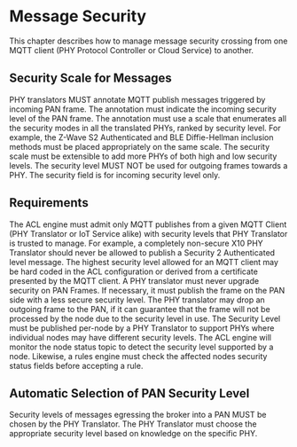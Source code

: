 # Message Security

This chapter describes how to manage message security crossing from one MQTT client (PHY Protocol Controller or Cloud Service) to another.

## Security Scale for Messages

PHY translators MUST annotate MQTT publish messages triggered by incoming PAN frame. The annotation must indicate the incoming security level of the PAN frame.
The annotation must use a scale that enumerates all the security modes in all the translated PHYs, ranked by security level. For example, the Z-Wave S2 Authenticated and BLE Diffie-Hellman inclusion methods must be placed appropriately on the same scale.
The security scale must be extensible to add more PHYs of both high and low security levels.
The security level MUST NOT be used for outgoing frames towards a PHY. The security field is for incoming security level only.

## Requirements

The ACL engine must admit only MQTT publishes from a given MQTT Client (PHY Translator or IoT Service alike) with security levels that PHY Translator is trusted to manage. For example, a completely non-secure X10 PHY Translator should never be allowed to publish a Security 2 Authenticated level message. The highest security level allowed for an MQTT client may be hard coded in the ACL configuration or derived from a certificate presented by the MQTT client.
A PHY translator must never upgrade security on PAN Frames. If necessary, it must publish the frame on the PAN side with a less secure security level. The PHY translator may drop an outgoing frame to the PAN, if it can guarantee that the frame will not be processed by the node due to the security level in use.
The Security Level must be published per-node by a PHY Translator to support PHYs where individual nodes may have different security levels.
The ACL engine will monitor the node status topic to detect the security level supported by a node. Likewise, a rules engine must check the affected nodes security status fields before accepting a rule.

## Automatic Selection of PAN Security Level

Security levels of messages egressing the broker into a PAN MUST be chosen by the PHY Translator.  The PHY Translator must choose the appropriate security level based on knowledge on the specific PHY.
